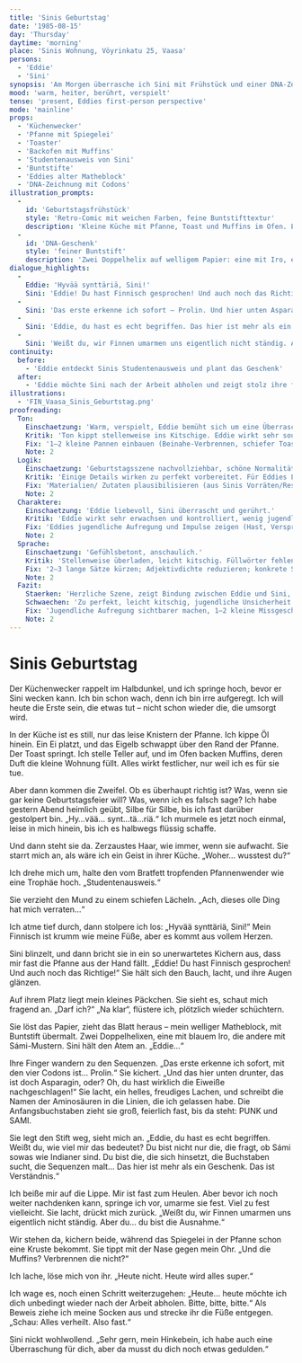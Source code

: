 ```yaml
---
title: 'Sinis Geburtstag'
date: '1985-08-15'
day: 'Thursday'
daytime: 'morning'
place: 'Sinis Wohnung, Vöyrinkatu 25, Vaasa'
persons:
  - 'Eddie'
  - 'Sini'
synopsis: 'Am Morgen überrasche ich Sini mit Frühstück und einer DNA‑Zeichnung, deren Codons PUNK und SAMI ergeben; sie lacht, versteht – wir umarmen uns, und ich verspreche, sie nach der Arbeit abzuholen. Sini kündigt eine Überraschung an.'
mood: 'warm, heiter, berührt, verspielt'
tense: 'present, Eddies first-person perspective'
mode: 'mainline'
props:
  - 'Küchenwecker'
  - 'Pfanne mit Spiegelei'
  - 'Toaster'
  - 'Backofen mit Muffins'
  - 'Studentenausweis von Sini'
  - 'Buntstifte'
  - 'Eddies alter Matheblock'
  - 'DNA-Zeichnung mit Codons'
illustration_prompts:
  -
    id: 'Geburtstagsfrühstück'
    style: 'Retro-Comic mit weichen Farben, feine Buntstifttextur'
    description: 'Kleine Küche mit Pfanne, Toast und Muffins im Ofen. Eddie nervös am Tisch, Sini mit zerzaustem blauem Haar in der Tür, überrascht und lächelnd.'
  -
    id: 'DNA-Geschenk'
    style: 'feiner Buntstift'
    description: 'Zwei Doppelhelix auf welligem Papier: eine mit Iro, eine mit Sámi-Mustern. Codons ergeben PUNK und SAMI, daneben leere Linien, in die Sini in Schönschrift die Aminosäuren schreibt.'
dialogue_highlights:
  -
    Eddie: 'Hyvää synttäriä, Sini!'
    Sini: 'Eddie! Du hast Finnisch gesprochen! Und auch noch das Richtige!'
  -
    Sini: 'Das erste erkenne ich sofort – Prolin. Und hier unten Asparagin… du hast wirklich die Codons nachgeschlagen!'
  -
    Sini: 'Eddie, du hast es echt begriffen. Das hier ist mehr als ein Geschenk, das ist Verständnis.'
  -
    Sini: 'Weißt du, wir Finnen umarmen uns eigentlich nicht ständig. Aber du… du bist die Ausnahme.'
continuity:
  before:
    - 'Eddie entdeckt Sinis Studentenausweis und plant das Geschenk'
  after:
    - 'Eddie möchte Sini nach der Arbeit abholen und zeigt stolz ihre fast verheilten Füße'
illustrations:
  - 'FIN_Vaasa_Sinis_Geburtstag.png'
proofreading:
  Ton:
    Einschaetzung: 'Warm, verspielt, Eddie bemüht sich um eine Überraschung und zeigt Zuneigung.'
    Kritik: 'Ton kippt stellenweise ins Kitschige. Eddie wirkt sehr souverän im Umgang, Unsicherheit fehlt.'
    Fix: '1–2 kleine Pannen einbauen (Beinahe-Verbrennen, schiefer Toast); Eddies Unsicherheit in Mikrogesten zeigen (Stocken, Griff zu heißer Pfanne); Humor trocken halten, Kitsch-Formulierungen erden.'
    Note: 2
  Logik:
    Einschaetzung: 'Geburtstagsszene nachvollziehbar, schöne Normalität im Kontrast zur Flucht.'
    Kritik: 'Einige Details wirken zu perfekt vorbereitet. Für Eddies Lage wirkt es fast zu glatt und planvoll.'
    Fix: 'Materialien/ Zutaten plausibilisieren (aus Sinis Vorräten/Resten); ein Zeitanker am Morgen und der Abhol-Plan am Abend knapp markieren; DNA-Know-how durch einen Mini-Verweis aufs Nachschlagen erden.'
    Note: 2
  Charaktere:
    Einschaetzung: 'Eddie liebevoll, Sini überrascht und gerührt.'
    Kritik: 'Eddie wirkt sehr erwachsen und kontrolliert, wenig jugendliche Aufregung. Sini bleibt eher Reaktionsfigur.'
    Fix: 'Eddies jugendliche Aufregung und Impulse zeigen (Hast, Versprecher); Sini 2–3 aktive Reaktionen geben (Necken, Tatendrang, kleine Gegenüberraschung andeuten); eine Schattennuance/Erdung bei Eddie (Angst vor Misslingen).'
    Note: 2
  Sprache:
    Einschaetzung: 'Gefühlsbetont, anschaulich.'
    Kritik: 'Stellenweise überladen, leicht kitschig. Füllwörter fehlen fast völlig, Sprache wirkt dadurch zu glatt.'
    Fix: '2–3 lange Sätze kürzen; Adjektivdichte reduzieren; konkrete Sinneseindrücke (Geruch, Geräusch, Hitze) bevorzugen; Jugendsprache-Impuls sparsam setzen.'
    Note: 2
  Fazit:
    Staerken: 'Herzliche Szene, zeigt Bindung zwischen Eddie und Sini, schöner Kontrast zur Bedrohung.'
    Schwaechen: 'Zu perfekt, leicht kitschig, jugendliche Unsicherheit fehlt.'
    Fix: 'Jugendliche Aufregung sichtbarer machen, 1–2 kleine Missgeschicke einbauen, Sprache straffen und erden, Plausibilisierung der Vorbereitung andeuten, Sini aktiver reagieren lassen.'
    Note: 2
---
```


# Sinis Geburtstag

Der Küchenwecker rappelt im Halbdunkel, und ich springe hoch, bevor er Sini
wecken kann. Ich bin schon wach, denn ich bin irre aufgeregt. Ich will heute die
Erste sein, die etwas tut – nicht schon wieder die, die umsorgt wird.

In der Küche ist es still, nur das leise Knistern der Pfanne. Ich kippe Öl
hinein. Ein Ei platzt, und das Eigelb schwappt über den Rand der Pfanne. Der
Toast springt. Ich stelle Teller auf, und im Ofen backen Muffins, deren Duft die
kleine Wohnung füllt. Alles wirkt festlicher, nur weil ich es für sie tue.

Aber dann kommen die Zweifel. Ob es überhaupt richtig ist? Was, wenn sie gar
keine Geburtstagsfeier will? Was, wenn ich es falsch sage? Ich habe gestern
Abend heimlich geübt, Silbe für Silbe, bis ich fast darüber gestolpert bin.
„Hy…vää… synt…tä…riä.“ Ich murmele es jetzt noch einmal, leise in mich hinein,
bis ich es halbwegs flüssig schaffe.

Und dann steht sie da. Zerzaustes Haar, wie immer, wenn sie aufwacht. Sie starrt
mich an, als wäre ich ein Geist in ihrer Küche. „Woher… wusstest du?“

Ich drehe mich um, halte den vom Bratfett tropfenden Pfannenwender wie eine
Trophäe hoch. „Studentenausweis.“

Sie verzieht den Mund zu einem schiefen Lächeln. „Ach, dieses olle Ding hat mich
verraten…“

Ich atme tief durch, dann stolpere ich los: „Hyvää synttäriä, Sini!“ Mein
Finnisch ist krumm wie meine Füße, aber es kommt aus vollem Herzen.

Sini blinzelt, und dann bricht sie in ein so unerwartetes Kichern aus, dass mir
fast die Pfanne aus der Hand fällt. „Eddie! Du hast Finnisch gesprochen! Und
auch noch das Richtige!“ Sie hält sich den Bauch, lacht, und ihre Augen glänzen.

Auf ihrem Platz liegt mein kleines Päckchen. Sie sieht es, schaut mich fragend
an. „Darf ich?“ „Na klar“, flüstere ich, plötzlich wieder schüchtern.

Sie löst das Papier, zieht das Blatt heraus – mein welliger Matheblock, mit
Buntstift übermalt. Zwei Doppelhelixen, eine mit blauem Iro, die andere mit
Sámi-Mustern. Sini hält den Atem an. „Eddie…“

Ihre Finger wandern zu den Sequenzen. „Das erste erkenne ich sofort, mit den
vier Codons ist… Prolin.“ Sie kichert. „Und das hier unten drunter, das ist doch
Asparagin, oder? Oh, du hast wirklich die Eiweiße nachgeschlagen!“ Sie lacht,
ein helles, freudiges Lachen, und schreibt die Namen der Aminosäuren in die
Linien, die ich gelassen habe. Die Anfangsbuchstaben zieht sie groß, feierlich
fast, bis da steht: PUNK und SAMI.

Sie legt den Stift weg, sieht mich an. „Eddie, du hast es echt begriffen. Weißt
du, wie viel mir das bedeutet? Du bist nicht nur die, die fragt, ob Sámi sowas
wie Indianer sind. Du bist die, die sich hinsetzt, die Buchstaben sucht, die
Sequenzen malt… Das hier ist mehr als ein Geschenk. Das ist Verständnis.“

Ich beiße mir auf die Lippe. Mir ist fast zum Heulen. Aber bevor ich noch weiter
nachdenken kann, springe ich vor, umarme sie fest. Viel zu fest vielleicht. Sie
lacht, drückt mich zurück. „Weißt du, wir Finnen umarmen uns eigentlich nicht
ständig. Aber du… du bist die Ausnahme.“

Wir stehen da, kichern beide, während das Spiegelei in der Pfanne schon eine
Kruste bekommt. Sie tippt mit der Nase gegen mein Ohr. „Und die Muffins?
Verbrennen die nicht?“

Ich lache, löse mich von ihr. „Heute nicht. Heute wird alles super.“

Ich wage es, noch einen Schritt weiterzugehen: „Heute… heute möchte ich dich
unbedingt wieder nach der Arbeit abholen. Bitte, bitte, bitte.“ Als Beweis ziehe
ich meine Socken aus und strecke ihr die Füße entgegen. „Schau: Alles verheilt.
Also fast.“

Sini nickt wohlwollend. „Sehr gern, mein Hinkebein, ich habe auch eine
Überraschung für dich, aber da musst du dich noch etwas gedulden.“
